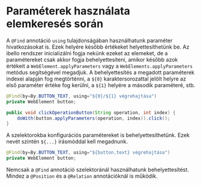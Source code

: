 # Paraméterek használata elemkeresés során

A `@Find` annotáció `using` tulajdonságában használhatunk paraméter hivatkozásokat is. Ezek helyére később értékeket helyettesíthetünk be. Az ibello rendszer
inicializálni fogja nekünk ezeket az elemeket, de a paramétereket csak akkor fogja behelyettesíteni, amikor később azok értékeit a `WebElement.applyParameters`
vagy a `WebElements.applyParameters` metódus segítségével megadjuk. A behelyettesítés a megadott paraméterek indexei alapján fog megtörténni, a `${0}`
karaktersorozattal jelölt helyre az első paraméter értéke fog kerülni, a `${1}` helyére a második paraméteré, stb.

```java
@Find(by=By.BUTTON_TEXT, using="${0}/${1} végrehajtása")
private WebElement button;

public void clickOperationButton(String operation, int index) {
    doWith(button.applyParameters(operation, index)).click();
}
```

A szelektorokba konfigurációs paramétereket is behelyettesíthetünk. Ezek nevét szintén `${...}` írásmóddal kell megadnunk.

```java
@Find(by=By.BUTTON_TEXT, using="${button.text} végrehajtása")
private WebElement button;
```

Nemcsak a `@Find` annotáció szelektoránál használhatunk behelyettesítést. Mindez a `@Position` és a `@Relation` annotációknál is működik.
